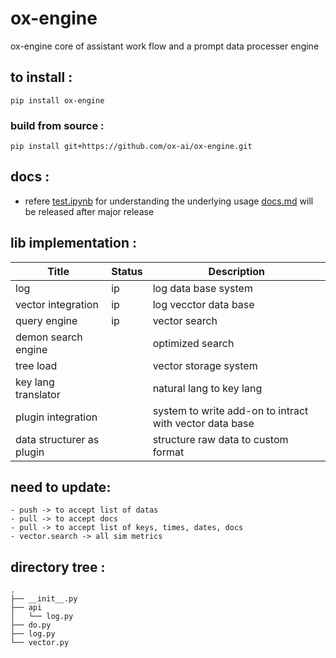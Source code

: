 # ox-engine

ox-engine core of assistant work flow and a prompt data processer engine

## to install :

```
pip install ox-engine
```

### build from source :

```
pip install git+https://github.com/ox-ai/ox-engine.git
```

## docs :

- refere [test.ipynb](./test.ipynb) for understanding the underlying usage [docs.md](./docs.md) will be released after major release

## lib implementation :

| Title                     | Status | Description                                             |
| ------------------------- | ------ | ------------------------------------------------------- |
| log                       | ip     | log data base system                                    |
| vector integration        | ip     | log vecctor data base                                   |
| query engine              | ip     | vector search                                           |
| demon search engine       |        | optimized search                                        |
| tree load                 |        | vector storage system                                   |
| key lang translator       |        | natural lang to key lang                                |
| plugin integration        |        | system to write add-on to intract with vector data base |
| data structurer as plugin |        | structure raw data to custom format                     |

## need to update:

    - push -> to accept list of datas
    - pull -> to accept docs
    - pull -> to accept list of keys, times, dates, docs
    - vector.search -> all sim metrics

## directory tree :

```tree
.
├── __init__.py
├── api
│   └── log.py
├── do.py
├── log.py
└── vector.py
```
